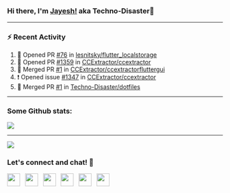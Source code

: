 ### Hi there, I'm [Jayesh!](https://technodisaster.wtf) aka Techno-Disaster👋


---

### :zap: Recent Activity

<!--START_SECTION:activity-->
1. 💪 Opened PR [#76](https://github.com//lesnitsky/flutter_localstorage/pull/76) in [lesnitsky/flutter_localstorage](https://github.com//lesnitsky/flutter_localstorage)
2. 💪 Opened PR [#1359](https://github.com//CCExtractor/ccextractor/pull/1359) in [CCExtractor/ccextractor](https://github.com//CCExtractor/ccextractor)
3. 🎉 Merged PR [#1](https://github.com//CCExtractor/ccextractorfluttergui/pull/1) in [CCExtractor/ccextractorfluttergui](https://github.com//CCExtractor/ccextractorfluttergui)
4. ❗️ Opened issue [#1347](https://github.com//CCExtractor/ccextractor/issues/1347) in [CCExtractor/ccextractor](https://github.com//CCExtractor/ccextractor)
5. 🎉 Merged PR [#1](https://github.com//Techno-Disaster/dotfiles/pull/1) in [Techno-Disaster/dotfiles](https://github.com//Techno-Disaster/dotfiles)
<!--END_SECTION:activity-->

---

### Some Github stats:

<a href="https://github.com/anuraghazra/github-readme-stats">
  <img align="center" src="https://github-readme-stats.vercel.app/api?username=Techno-Disaster&include_all_commits=false&count_private=true&show_icons=true&icon_color=f3437a&bg_color=30,f2ffe6,e6ffff" />
</a>

---

![](https://komarev.com/ghpvc/?username=Techno-Disaster)


### Let's connect and chat! :incoming_envelope:

<p>
 <a href="https://gitlab.com/Techno-Disaster"><img height="30" src="https://img.shields.io/badge/gitlab-FCA121.svg??&style=for-the-badge&logo=gitlab"></a>&nbsp;&nbsp;
<a href="https://twitter.com/techno_disaster"><img height="30" src="https://img.shields.io/badge/twitter-%231DA1F2.svg?&style=for-the-badge&logo=twitter&logoColor=white"></a>&nbsp;&nbsp;
<a href="https://www.instagram.com/techno_disaster"><img height="30" src="https://img.shields.io/badge/instagram-C13584.svg?&style=for-the-badge&logo=instagram&logoColor=white"></a>&nbsp;&nbsp;
<a href="mailto:nirvejayesh@gmail.com"><img height="30" src="https://img.shields.io/badge/gmail-c14438?&style=for-the-badge&logo=gmail&logoColor=white"></a>&nbsp;&nbsp;
<a href="https://t.me/techno_disaster"><img height="30" src="https://img.shields.io/badge/telegram-blue?&style=for-the-badge&logo=telegram&logoColor=white" /></a>&nbsp;&nbsp;
<a href="https://www.linkedin.com/in/techno-disaster/"><img height="30" src="https://img.shields.io/badge/linkedin-blue.svg?&style=for-the-badge&logo=linkedin&logoColor=white"></a>&nbsp;&nbsp;

</p>
